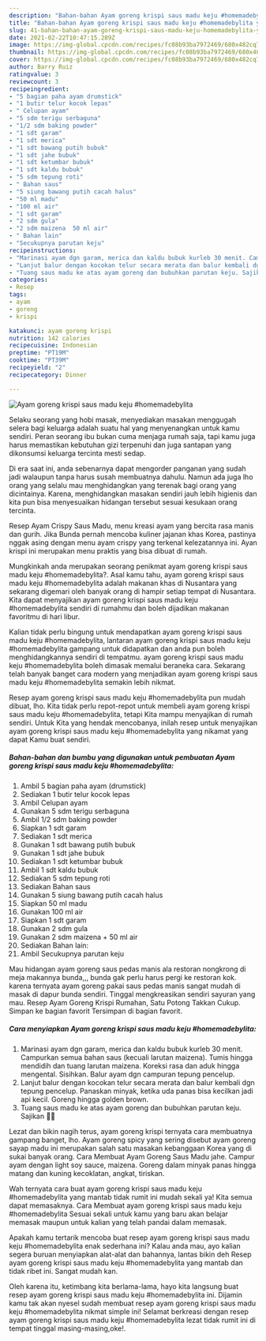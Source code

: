```yaml
---
description: "Bahan-bahan Ayam goreng krispi saus madu keju #homemadebylita yang enak Untuk Jualan"
title: "Bahan-bahan Ayam goreng krispi saus madu keju #homemadebylita yang enak Untuk Jualan"
slug: 41-bahan-bahan-ayam-goreng-krispi-saus-madu-keju-homemadebylita-yang-enak-untuk-jualan
date: 2021-02-22T10:47:15.289Z
image: https://img-global.cpcdn.com/recipes/fc08b93ba7972469/680x482cq70/ayam-goreng-krispi-saus-madu-keju-homemadebylita-foto-resep-utama.jpg
thumbnail: https://img-global.cpcdn.com/recipes/fc08b93ba7972469/680x482cq70/ayam-goreng-krispi-saus-madu-keju-homemadebylita-foto-resep-utama.jpg
cover: https://img-global.cpcdn.com/recipes/fc08b93ba7972469/680x482cq70/ayam-goreng-krispi-saus-madu-keju-homemadebylita-foto-resep-utama.jpg
author: Barry Ruiz
ratingvalue: 3
reviewcount: 3
recipeingredient:
- "5 bagian paha ayam drumstick"
- "1 butir telur kocok lepas"
- " Celupan ayam"
- "5 sdm terigu serbaguna"
- "1/2 sdm baking powder"
- "1 sdt garam"
- "1 sdt merica"
- "1 sdt bawang putih bubuk"
- "1 sdt jahe bubuk"
- "1 sdt ketumbar bubuk"
- "1 sdt kaldu bubuk"
- "5 sdm tepung roti"
- " Bahan saus"
- "5 siung bawang putih cacah halus"
- "50 ml madu"
- "100 ml air"
- "1 sdt garam"
- "2 sdm gula"
- "2 sdm maizena  50 ml air"
- " Bahan lain"
- "Secukupnya parutan keju"
recipeinstructions:
- "Marinasi ayam dgn garam, merica dan kaldu bubuk kurleb 30 menit. Campurkan semua bahan saus (kecuali larutan maizena). Tumis hingga mendidih dan tuang larutan maizena. Koreksi rasa dan aduk hingga mengental. Sisihkan. Balur ayam dgn campuran tepung pencelup."
- "Lanjut balur dengan kocokan telur secara merata dan balur kembali dgn tepung pencelup. Panaskan minyak, ketika uda panas bisa kecilkan jadi api kecil. Goreng hingga golden brown."
- "Tuang saus madu ke atas ayam goreng dan bubuhkan parutan keju. Sajikan 🥰🥰"
categories:
- Resep
tags:
- ayam
- goreng
- krispi

katakunci: ayam goreng krispi 
nutrition: 142 calories
recipecuisine: Indonesian
preptime: "PT19M"
cooktime: "PT39M"
recipeyield: "2"
recipecategory: Dinner

---
```



![Ayam goreng krispi saus madu keju #homemadebylita](https://img-global.cpcdn.com/recipes/fc08b93ba7972469/680x482cq70/ayam-goreng-krispi-saus-madu-keju-homemadebylita-foto-resep-utama.jpg)

Selaku seorang yang hobi masak, menyediakan masakan menggugah selera bagi keluarga adalah suatu hal yang menyenangkan untuk kamu sendiri. Peran seorang ibu bukan cuma menjaga rumah saja, tapi kamu juga harus memastikan kebutuhan gizi terpenuhi dan juga santapan yang dikonsumsi keluarga tercinta mesti sedap.

Di era  saat ini, anda sebenarnya dapat mengorder panganan yang sudah jadi walaupun tanpa harus susah membuatnya dahulu. Namun ada juga lho orang yang selalu mau menghidangkan yang terenak bagi orang yang dicintainya. Karena, menghidangkan masakan sendiri jauh lebih higienis dan kita pun bisa menyesuaikan hidangan tersebut sesuai kesukaan orang tercinta. 

Resep Ayam Crispy Saus Madu, menu kreasi ayam yang bercita rasa manis dan gurih. Jika Bunda pernah mencoba kuliner jajanan khas Korea, pastinya nggak asing dengan menu ayam crispy yang terkenal kelezatannya ini. Ayan krispi ini merupakan menu praktis yang bisa dibuat di rumah.

Mungkinkah anda merupakan seorang penikmat ayam goreng krispi saus madu keju #homemadebylita?. Asal kamu tahu, ayam goreng krispi saus madu keju #homemadebylita adalah makanan khas di Nusantara yang sekarang digemari oleh banyak orang di hampir setiap tempat di Nusantara. Kita dapat menyajikan ayam goreng krispi saus madu keju #homemadebylita sendiri di rumahmu dan boleh dijadikan makanan favoritmu di hari libur.

Kalian tidak perlu bingung untuk mendapatkan ayam goreng krispi saus madu keju #homemadebylita, lantaran ayam goreng krispi saus madu keju #homemadebylita gampang untuk didapatkan dan anda pun boleh menghidangkannya sendiri di tempatmu. ayam goreng krispi saus madu keju #homemadebylita boleh dimasak memalui beraneka cara. Sekarang telah banyak banget cara modern yang menjadikan ayam goreng krispi saus madu keju #homemadebylita semakin lebih nikmat.

Resep ayam goreng krispi saus madu keju #homemadebylita pun mudah dibuat, lho. Kita tidak perlu repot-repot untuk membeli ayam goreng krispi saus madu keju #homemadebylita, tetapi Kita mampu menyajikan di rumah sendiri. Untuk Kita yang hendak mencobanya, inilah resep untuk menyajikan ayam goreng krispi saus madu keju #homemadebylita yang nikamat yang dapat Kamu buat sendiri.

<!--inarticleads1-->

##### Bahan-bahan dan bumbu yang digunakan untuk pembuatan Ayam goreng krispi saus madu keju #homemadebylita:

1. Ambil 5 bagian paha ayam (drumstick)
1. Sediakan 1 butir telur kocok lepas
1. Ambil  Celupan ayam
1. Gunakan 5 sdm terigu serbaguna
1. Ambil 1/2 sdm baking powder
1. Siapkan 1 sdt garam
1. Sediakan 1 sdt merica
1. Gunakan 1 sdt bawang putih bubuk
1. Gunakan 1 sdt jahe bubuk
1. Sediakan 1 sdt ketumbar bubuk
1. Ambil 1 sdt kaldu bubuk
1. Sediakan 5 sdm tepung roti
1. Sediakan  Bahan saus
1. Gunakan 5 siung bawang putih cacah halus
1. Siapkan 50 ml madu
1. Gunakan 100 ml air
1. Siapkan 1 sdt garam
1. Gunakan 2 sdm gula
1. Gunakan 2 sdm maizena + 50 ml air
1. Sediakan  Bahan lain:
1. Ambil Secukupnya parutan keju


Mau hidangan ayam goreng saus pedas manis ala restoran nongkrong di meja makannya bunda,,, bunda gak perlu harus pergi ke restoran kok. karena ternyata ayam goreng pakai saus pedas manis sangat mudah di masak di dapur bunda sendiri. Tinggal mengkreasikan sendiri sayuran yang mau. Resep Ayam Goreng Krispi Rumahan, Satu Potong Takkan Cukup. Simpan ke bagian favorit Tersimpan di bagian favorit. 

<!--inarticleads2-->

##### Cara menyiapkan Ayam goreng krispi saus madu keju #homemadebylita:

1. Marinasi ayam dgn garam, merica dan kaldu bubuk kurleb 30 menit. Campurkan semua bahan saus (kecuali larutan maizena). Tumis hingga mendidih dan tuang larutan maizena. Koreksi rasa dan aduk hingga mengental. Sisihkan. Balur ayam dgn campuran tepung pencelup.
1. Lanjut balur dengan kocokan telur secara merata dan balur kembali dgn tepung pencelup. Panaskan minyak, ketika uda panas bisa kecilkan jadi api kecil. Goreng hingga golden brown.
1. Tuang saus madu ke atas ayam goreng dan bubuhkan parutan keju. Sajikan 🥰🥰


Lezat dan bikin nagih terus, ayam goreng krispi ternyata cara membuatnya gampang banget, lho. Ayam goreng spicy yang sering disebut ayam goreng sayap madu ini merupakan salah satu masakan kebanggaan Korea yang di sukai banyak orang. Cara Membuat Ayam Goreng Saus Madu jahe. Campur ayam dengan light soy sauce, maizena. Goreng dalam minyak panas hingga matang dan kuning kecoklatan, angkat, tiriskan. 

Wah ternyata cara buat ayam goreng krispi saus madu keju #homemadebylita yang mantab tidak rumit ini mudah sekali ya! Kita semua dapat memasaknya. Cara Membuat ayam goreng krispi saus madu keju #homemadebylita Sesuai sekali untuk kamu yang baru akan belajar memasak maupun untuk kalian yang telah pandai dalam memasak.

Apakah kamu tertarik mencoba buat resep ayam goreng krispi saus madu keju #homemadebylita enak sederhana ini? Kalau anda mau, ayo kalian segera buruan menyiapkan alat-alat dan bahannya, lantas bikin deh Resep ayam goreng krispi saus madu keju #homemadebylita yang mantab dan tidak ribet ini. Sangat mudah kan. 

Oleh karena itu, ketimbang kita berlama-lama, hayo kita langsung buat resep ayam goreng krispi saus madu keju #homemadebylita ini. Dijamin kamu tak akan nyesel sudah membuat resep ayam goreng krispi saus madu keju #homemadebylita nikmat simple ini! Selamat berkreasi dengan resep ayam goreng krispi saus madu keju #homemadebylita lezat tidak rumit ini di tempat tinggal masing-masing,oke!.

